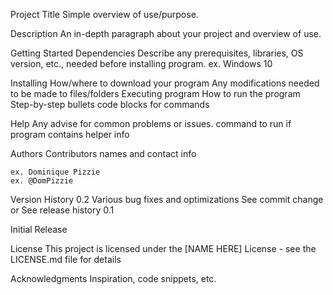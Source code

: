 Project Title
    Simple overview of use/purpose.

Description
    An in-depth paragraph about your project and overview of use.

Getting Started
    Dependencies
    Describe any prerequisites, libraries, OS version, etc., needed before installing program.
    ex. Windows 10

Installing
    How/where to download your program
    Any modifications needed to be made to files/folders
    Executing program
    How to run the program
    Step-by-step bullets
    code blocks for commands

Help
    Any advise for common problems or issues.
    command to run if program contains helper info

Authors
    Contributors names and contact info

    ex. Dominique Pizzie
    ex. @DomPizzie

Version History
    0.2
    Various bug fixes and optimizations
    See commit change or See release history
    0.1

Initial Release

License
    This project is licensed under the [NAME HERE] License - see the LICENSE.md file for details

Acknowledgments
    Inspiration, code snippets, etc.